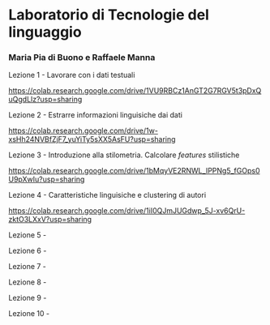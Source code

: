 # Laboratorio di Tecnologie del linguaggio
### Maria Pia di Buono e Raffaele Manna

Lezione 1 - Lavorare con i dati testuali

https://colab.research.google.com/drive/1VU9RBCz1AnGT2G7RGV5t3pDxQuQgdLlz?usp=sharing

Lezione 2 - Estrarre informazioni linguisiche dai dati

https://colab.research.google.com/drive/1w-xsHh24NVBfZjF7_yuYiTy5sXX5AsFU?usp=sharing

Lezione 3 - Introduzione alla stilometria. Calcolare *features* stilistiche

https://colab.research.google.com/drive/1bMqyVE2RNWL_IPPNg5_fGOps0U9pXwIu?usp=sharing

Lezione 4 - Caratteristiche linguisiche e clustering di autori

https://colab.research.google.com/drive/1iI0QJmJUGdwp_5J-xv6QrU-zktO3LXxV?usp=sharing

Lezione 5 - 

Lezione 6 -

Lezione 7 -

Lezione 8 -

Lezione 9 -

Lezione 10 -

